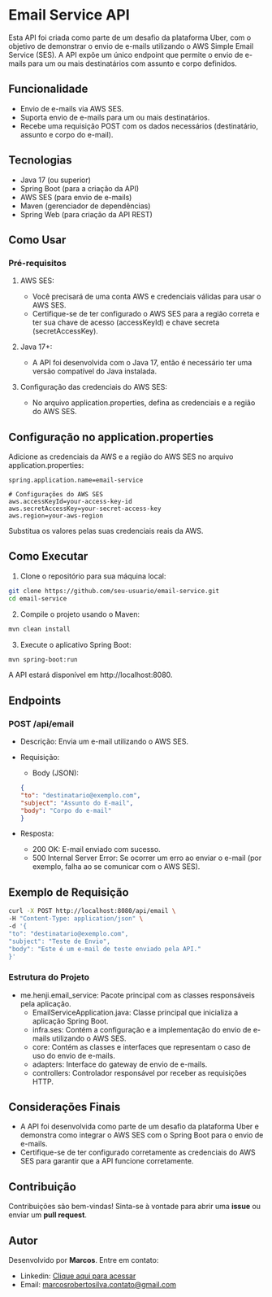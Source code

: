 # Email Service API
Esta API foi criada como parte de um desafio da plataforma Uber, com o objetivo de demonstrar o envio de e-mails utilizando o AWS Simple Email Service (SES). A API expõe um único endpoint que permite o envio de e-mails para um ou mais destinatários com assunto e corpo definidos.

## Funcionalidade
- Envio de e-mails via AWS SES.
- Suporta envio de e-mails para um ou mais destinatários.
- Recebe uma requisição POST com os dados necessários (destinatário, assunto e corpo do e-mail).
## Tecnologias
- Java 17 (ou superior)
- Spring Boot (para a criação da API)
- AWS SES (para envio de e-mails)
- Maven (gerenciador de dependências)
- Spring Web (para criação da API REST)
## Como Usar
### Pré-requisitos

1. AWS SES:
   - Você precisará de uma conta AWS e credenciais válidas para usar o AWS SES.
   - Certifique-se de ter configurado o AWS SES para a região correta e ter sua chave de acesso (accessKeyId) e chave secreta (secretAccessKey).


2. Java 17+:
   - A API foi desenvolvida com o Java 17, então é necessário ter uma versão compatível do Java instalada.

3. Configuração das credenciais do AWS SES:
   - No arquivo application.properties, defina as credenciais e a região do AWS SES.

## Configuração no application.properties
   Adicione as credenciais da AWS e a região do AWS SES no arquivo application.properties:

```properties
spring.application.name=email-service

# Configurações do AWS SES
aws.accessKeyId=your-access-key-id
aws.secretAccessKey=your-secret-access-key
aws.region=your-aws-region
```
Substitua os valores pelas suas credenciais reais da AWS.

## Como Executar
1. Clone o repositório para sua máquina local:

```bash
git clone https://github.com/seu-usuario/email-service.git
cd email-service
```
2. Compile o projeto usando o Maven:

```bash
mvn clean install
```
3. Execute o aplicativo Spring Boot:

``` bash
mvn spring-boot:run
```
A API estará disponível em http://localhost:8080.

## Endpoints
### POST /api/email
- Descrição: Envia um e-mail utilizando o AWS SES.

- Requisição:

    - Body (JSON):
    ```json
    {
    "to": "destinatario@exemplo.com",
    "subject": "Assunto do E-mail",
    "body": "Corpo do e-mail"
    }
  ```

- Resposta:

    - 200 OK: E-mail enviado com sucesso.
    - 500 Internal Server Error: Se ocorrer um erro ao enviar o e-mail (por exemplo, falha ao se comunicar com o AWS SES).
## Exemplo de Requisição
```bash
curl -X POST http://localhost:8080/api/email \
-H "Content-Type: application/json" \
-d '{
"to": "destinatario@exemplo.com",
"subject": "Teste de Envio",
"body": "Este é um e-mail de teste enviado pela API."
}'
```

### Estrutura do Projeto
- me.henji.email_service: Pacote principal com as classes responsáveis pela aplicação.
    - EmailServiceApplication.java: Classe principal que inicializa a aplicação Spring Boot.
    - infra.ses: Contém a configuração e a implementação do envio de e-mails utilizando o AWS SES. 
    - core: Contém as classes e interfaces que representam o caso de uso do envio de e-mails.
    - adapters: Interface do gateway de envio de e-mails. 
    - controllers: Controlador responsável por receber as requisições HTTP.
## Considerações Finais
- A API foi desenvolvida como parte de um desafio da plataforma Uber e demonstra como integrar o AWS SES com o Spring Boot para o envio de e-mails.
- Certifique-se de ter configurado corretamente as credenciais do AWS SES para garantir que a API funcione corretamente.


## Contribuição
Contribuições são bem-vindas! Sinta-se à vontade para abrir uma <strong>issue</strong> ou enviar um <strong>pull request</strong>.

## Autor
Desenvolvido por <strong>Marcos</strong>. Entre em contato:
- Linkedin: [Clique aqui para acessar](https://www.linkedin.com/in/roberto-marcos/)
- Email: marcosrobertosilva.contato@gmail.com
